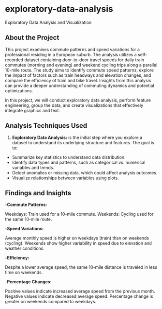 # exploratory-data-analysis
Exploratory Data Analysis and Visualization

## About the Project

This project examines commute patterns and speed variations for a professional residing in a European suburb. The analysis utilizes a self-recorded dataset containing door-to-door travel speeds for daily train commutes (morning and evening) and weekend cycling trips along a parallel 10-mile route. The study aims to identify commute speed patterns, explore the impact of factors such as train headways and elevation changes, and compare the efficiency of train and bike travel. Insights from this analysis can provide a deeper understanding of commuting dynamics and potential optimizations.

In this project, we will conduct exploratory data analysis, perform feature engineering, group the data, and create visualizations that effectively integrate graphics and text.

## Analysis Techniques Used

1. **Exploratory Data Analysis:** is the initial step where you explore a dataset to understand its underlying structure and features. The goal is to:

* Summarize key statistics to understand data distribution.
* Identify data types and patterns, such as categorical vs. numerical variables and trends.
* Detect anomalies or missing data, which could affect analysis outcomes.
* Visualize relationships between variables using plots.

## Findings and Insights

-**Commute Patterns:**

Weekdays: Train used for a 10-mile commute.
Weekends: Cycling used for the same 10-mile route.

-**Speed Variations:**

Average monthly speed is higher on weekdays (train) than on weekends (cycling).
Weekends show higher variability in speed due to elevation and weather conditions.

-**Efficiency:**

Despite a lower average speed, the same 10-mile distance is traveled in less time on weekends.

-**Percentage Changes:**

Positive values indicate increased average speed from the previous month.
Negative values indicate decreased average speed.
Percentage change is greater on weekends compared to weekdays.





